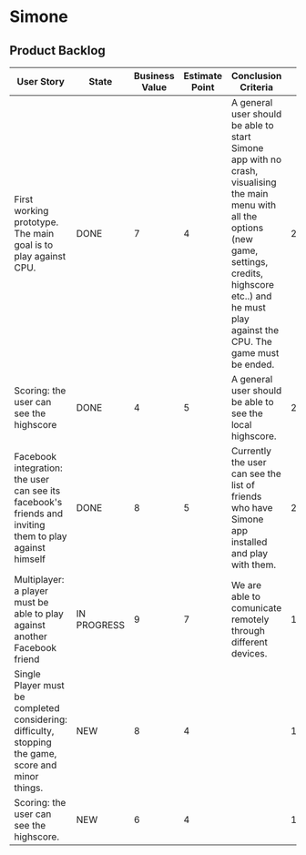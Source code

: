 # Simone

## Product Backlog

| User Story | State | Business Value | Estimate Point | Conclusion Criteria | Sprint Review |
|---|---|---|---|---|---|
| First working prototype. The main goal is to play against CPU. | DONE | 7 | 4 | A general user should be able to start Simone app with no crash, visualising the main menu with all the options (new game, settings, credits, highscore etc..) and he must play against the CPU. The game must be ended. | 28/06/2017 | 
| Scoring: the user can see the highscore | DONE | 4 | 5 | A general user should be able to see the local highscore. | 28/06/2017 | |
| Facebook integration: the user can see its facebook's friends and inviting them to play against himself | DONE | 8 | 5 | Currently the user can see the list of friends who have Simone app installed and play with them. | 28/06/2017 | |
| Multiplayer: a player must be able to play against another Facebook friend | IN PROGRESS | 9 | 7 | We are able to comunicate remotely through different devices. | 10/07/2017 | |
| Single Player must be completed considering: difficulty, stopping the game, score and minor things. | NEW | 8 | 4 |  | 10/07/2017 | |
| Scoring: the user can see the highscore. | NEW | 6 | 4 |  | 10/07/2017 | |